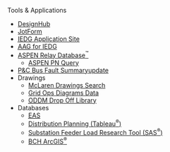 Tools & Applications

*   [DesignHub](https://designhub.bchydro.bc.ca/web/app)
*   [JotForm](https://www.jotform.com/tables/220326998667067?st=bFFTdTNMRzRGNTFWWVFYMTVTcmFaVUcyM05YU2pHb0Rxc0lxY25QZWRzK2k5Ykt0aEo2L1NiTUF2dVp0cExtUXJlQnpONXV0d242Y0ZnQnpobkltWDF1WVJ2bnhrejc3Y1BqWTlCeDVGdFgvOEpBYnlkMk5PSHdNMUhvVWo4eXU=)​​
*   [<abbr title="Intelligent Electronic Device Gateway">IEDG</abbr> Application Site​](https://hydroshare.bchydro.bc.ca/sites/iedga/SitePages/Home.aspx)
*   [<abbr title="Admin Access Gateway">AAG</abbr> for IEDG​](https://aag.bchydro.bc.ca/logon/LogonPoint/tmindex.html)
*   [ASPEN Relay Database<sup>™<sup></sup></sup>](http://kdcssweb1/aspen/rdbweb.exe)
    *   [ASPEN PN Query](https://hydroshare.bchydro.bc.ca/sites/de/SiteAssets/html/Aspen%20PN.html)
*   [​P&amp;C Bus Fault Summary<update date="2024-11-29">update</update>](file:///J:/Engineering/Distribution/CYME/Development/Equipment%20Database/Source%20Equivalent)
*   Drawings
    *   [McLaren Drawings Search](https://w3ecm.bchydro.bc.ca/search/searchDist.html)
    *   [Grid Ops Diagrams Data](file:///Q:/Field%2520Reference%2520Info/Grid%2520Ops%2520Diagrams%2520Data)
    *   [<abbr title="Operations Drafting and Drawing Management">ODDM</abbr> Drop Off Library](https://hydroshare.bchydro.bc.ca/sites/ODDM/ODDM%20Drop%20Off%20Library/Forms/AllItems.aspx)
*   Databases
    *   [<abbr title="Energy Analytics Solution">EAS</abbr>](https://eas.bchydro.bc.ca/home/index.html)
    *   [Distribution Planning (Tableau<sup>®</sup>)](https://bchtableau.bchydro.bc.ca/#/site/AssetDistributionPlanning/home)​​
    *   [Substation Feeder Load Research Tool (SAS<sup>®</sup>)](https://kdcsasva1.bchydro.bc.ca:8343/SASLogon)
    *   [BCH ArcGIS<sup>®</sup>](https://kdcesriweb1.bchydro.adroot.bchydro.bc.ca/gisportal/home/index.html)